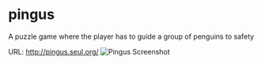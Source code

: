 # pingus
A puzzle game where the player has to guide a group of penguins to safety

URL: http://pingus.seul.org/
![Pingus Screenshot](http://pingus.seul.org/images/screen_0.7.0-4.jpg)
